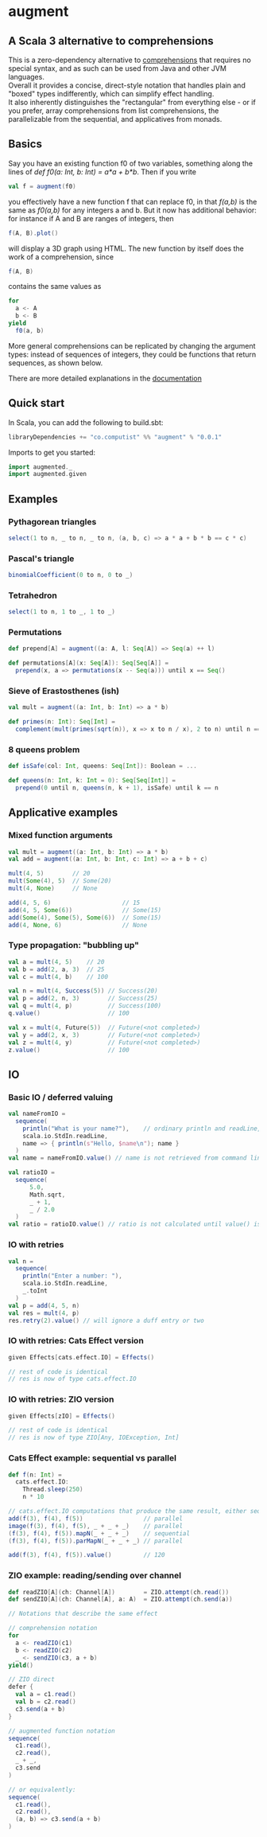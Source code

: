 # augment

## A Scala 3 alternative to comprehensions




This is a zero-dependency alternative to [comprehensions](https://en.wikipedia.org/wiki/List_comprehension) that requires no special syntax, and as such can be used from Java and other JVM languages.\
Overall it provides a concise, direct-style notation that handles plain and "boxed" types indifferently, which can simplify effect handling.\
It also inherently distinguishes the "rectangular" from everything else - or if you prefer, array comprehensions from list comprehensions, the parallelizable from the sequential, and applicatives from monads.

## Basics

Say you have an existing function f0 of two variables, something along the lines of *def f0(a: Int, b: Int) = a\*a + b\*b*. Then if you write
```scala
val f = augment(f0)
```
	
you effectively have a new function f that can replace f0, in that *f(a,b)* is the same as *f0(a,b)* for any integers a and b.  But it now has additional behavior: for instance if A and B are ranges of integers, then
```scala
f(A, B).plot()
```

will display a 3D graph using HTML.  The new function by itself does the work of a comprehension, since
```scala
f(A, B)
```
contains the same values as
```scala
for
  a <- A
  b <- B
yield
  f0(a, b)
```

More general comprehensions can be replicated by changing the argument types: instead of sequences of integers, they could be functions that return sequences, as shown below.

There are more detailed explanations in the [documentation](http://computist.co/augment.html)

## Quick start

In Scala, you can add the following to build.sbt:
```scala
libraryDependencies += "co.computist" %% "augment" % "0.0.1"
```

Imports to get you started:
```scala
import augmented._
import augmented.given
```

## Examples

### Pythagorean triangles

```scala
select(1 to n, _ to n, _ to n, (a, b, c) => a * a + b * b == c * c)
```

### Pascal's triangle

```scala
binomialCoefficient(0 to n, 0 to _)
```

### Tetrahedron

```scala
select(1 to n, 1 to _, 1 to _)
```


### Permutations

```scala
def prepend[A] = augment((a: A, l: Seq[A]) => Seq(a) ++ l)

def permutations[A](x: Seq[A]): Seq[Seq[A]] =
  prepend(x, a => permutations(x -- Seq(a))) until x == Seq()
```


### Sieve of Erastosthenes (ish)

```scala
val mult = augment((a: Int, b: Int) => a * b)

def primes(n: Int): Seq[Int] =
  complement(mult(primes(sqrt(n)), x => x to n / x), 2 to n) until n == 1
```

### 8 queens problem

```scala
def isSafe(col: Int, queens: Seq[Int]): Boolean = ...

def queens(n: Int, k: Int = 0): Seq[Seq[Int]] =
  prepend(0 until n, queens(n, k + 1), isSafe) until k == n
```

## Applicative examples

### Mixed function arguments
```scala
val mult = augment((a: Int, b: Int) => a * b)
val add = augment((a: Int, b: Int, c: Int) => a + b + c)

mult(4, 5)        // 20
mult(Some(4), 5)  // Some(20)
mult(4, None)     // None

add(4, 5, 6)                    // 15
add(4, 5, Some(6))              // Some(15)
add(Some(4), Some(5), Some(6))  // Some(15)
add(4, None, 6)                 // None
```

### Type propagation: "bubbling up"
```scala
val a = mult(4, 5)    // 20
val b = add(2, a, 3)  // 25
val c = mult(4, b)    // 100

val n = mult(4, Success(5)) // Success(20)
val p = add(2, n, 3)        // Success(25)
val q = mult(4, p)          // Success(100)
q.value()                   // 100

val x = mult(4, Future(5))  // Future(<not completed>)
val y = add(2, x, 3)        // Future(<not completed>)
val z = mult(4, y)          // Future(<not completed>)
z.value()                   // 100
```

## IO

### Basic IO / deferred valuing
```scala
val nameFromIO =
  sequence(
    println("What is your name?"),    // ordinary println and readLine, not "lifted" versions
    scala.io.StdIn.readLine,
    name => { println(s"Hello, $name\n"); name }
  )
val name = nameFromIO.value() // name is not retrieved from command line until value() is called

val ratioIO =
  sequence(
      5.0,
      Math.sqrt,
      _ + 1,
      _ / 2.0
  )
val ratio = ratioIO.value() // ratio is not calculated until value() is called 
```

### IO with retries
```scala
val n = 
  sequence(
    println("Enter a number: "),
    scala.io.StdIn.readLine,
    _.toInt
  )
val p = add(4, 5, n)
val res = mult(4, p)
res.retry(2).value() // will ignore a duff entry or two
```

### IO with retries: Cats Effect version
```scala
given Effects[cats.effect.IO] = Effects()

// rest of code is identical
// res is now of type cats.effect.IO
```

### IO with retries: ZIO version
```scala
given Effects[zIO] = Effects()

// rest of code is identical
// res is now of type ZIO[Any, IOException, Int]
```

### Cats Effect example: sequential vs parallel
```scala
def f(n: Int) =
  cats.effect.IO:
    Thread.sleep(250)
    n * 10

// cats.effect.IO computations that produce the same result, either sequentially or in parallel
add(f(3), f(4), f(5))                 // parallel
image(f(3), f(4), f(5), _ + _ + _)    // parallel
(f(3), f(4), f(5)).mapN(_ + _ + _)    // sequential
(f(3), f(4), f(5)).parMapN(_ + _ + _) // parallel

add(f(3), f(4), f(5)).value()         // 120
```

### ZIO example: reading/sending over channel
```scala
def readZIO[A](ch: Channel[A])        = ZIO.attempt(ch.read())
def sendZIO[A](ch: Channel[A], a: A)  = ZIO.attempt(ch.send(a))

// Notations that describe the same effect

// comprehension notation
for
  a <- readZIO(c1)
  b <- readZIO(c2)
  _ <- sendZIO(c3, a + b)
yield()

// ZIO direct
defer {
  val a = c1.read()
  val b = c2.read()
  c3.send(a + b)
}

// augmented function notation
sequence(
  c1.read(),
  c2.read(),
  _ + _,
  c3.send
)

// or equivalently:
sequence(
  c1.read(),
  c2.read(),
  (a, b) => c3.send(a + b)
)
```




